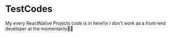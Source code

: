 # TestCodes
My every ReactNative Projects code is in here!\n
I don't work as a front-end developer at the momentarily🙅🏻
